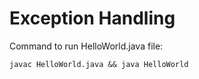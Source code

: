 # Exception Handling

Command to run HelloWorld.java file:

```javac HelloWorld.java && java HelloWorld```
